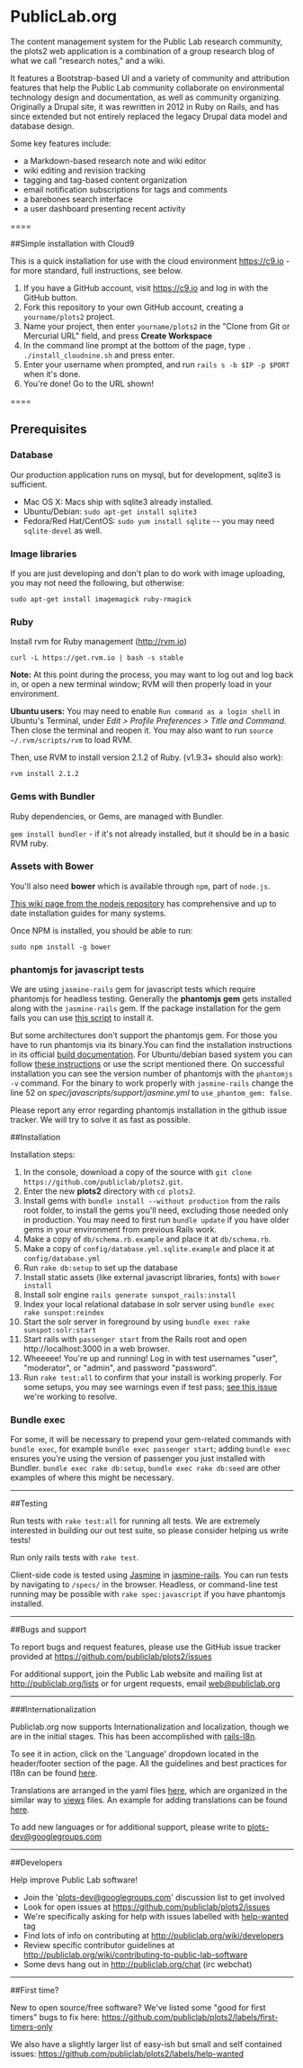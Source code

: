 PublicLab.org
======

The content management system for the Public Lab research community, the plots2 web application is a combination of a group research blog of what we call "research notes," and a wiki. 

It features a Bootstrap-based UI and a variety of community and attribution features that help the Public Lab community collaborate on environmental technology design and documentation, as well as community organizing. Originally a Drupal site, it was rewritten in 2012 in Ruby on Rails, and has since extended but not entirely replaced the legacy Drupal data model and database design. 

Some key features include:

* a Markdown-based research note and wiki editor
* wiki editing and revision tracking
* tagging and tag-based content organization
* email notification subscriptions for tags and comments
* a barebones search interface
* a user dashboard presenting recent activity


====

##Simple installation with Cloud9

This is a quick installation for use with the cloud environment https://c9.io - for more standard, full instructions, see below. 

1. If you have a GitHub account, visit https://c9.io and log in with the GitHub button.
2. Fork this repository to your own GitHub account, creating a `yourname/plots2` project.
3. Name your project, then enter `yourname/plots2` in the "Clone from Git or Mercurial URL" field, and press **Create Workspace** 
4. In the command line prompt at the bottom of the page, type `. ./install_cloudnine.sh` and press enter.
5. Enter your username when prompted, and run `rails s -b $IP -p $PORT` when it's done.
6. You're done! Go to the URL shown!


====

## Prerequisites

### Database

Our production application runs on mysql, but for development, sqlite3 is sufficient.

* Mac OS X: Macs ship with sqlite3 already installed.
* Ubuntu/Debian: `sudo apt-get install sqlite3`
* Fedora/Red Hat/CentOS: `sudo yum install sqlite` -- you may need `sqlite-devel` as well.


### Image libraries

If you are just developing and don't plan to do work with image uploading, you may not need the following, but otherwise:

`sudo apt-get install imagemagick ruby-rmagick`


### Ruby

Install rvm for Ruby management (http://rvm.io)

`curl -L https://get.rvm.io | bash -s stable`

**Note:** At this point during the process, you may want to log out and log back in, or open a new terminal window; RVM will then properly load in your environment.

**Ubuntu users:** You may need to enable `Run command as a login shell` in Ubuntu's Terminal, under _Edit > Profile Preferences > Title and Command_. Then close the terminal and reopen it. You may also want to run `source ~/.rvm/scripts/rvm` to load RVM.

Then, use RVM to install version 2.1.2 of Ruby. (v1.9.3+ should also work):

`rvm install 2.1.2`


### Gems with Bundler

Ruby dependencies, or Gems, are managed with Bundler. 

`gem install bundler` - if it's not already installed, but it should be in a basic RVM ruby. 


### Assets with Bower

You'll also need **bower** which is available through `npm`, part of `node.js`.

[This wiki page from the nodejs repository](https://github.com/nodejs/node/wiki) has comprehensive and up to date installation guides for many systems. 
 
Once NPM is installed, you should be able to run:

`sudo npm install -g bower`

### phantomjs for javascript tests

We are using `jasmine-rails` gem for javascript tests which require phantomjs for headless testing. Generally the **phantomjs gem** gets installed along with the `jasmine-rails` gem. If the package installation for the gem fails you can use [this script](https://github.com/codeship/scripts/blob/master/packages/phantomjs.sh) to install it.

But some architectures don't support the phantomjs gem. For those you have to run phantomjs via its binary.You can find the installation instructions in its official [build documentation](http://phantomjs.org/build.html). For Ubuntu/debian based system you can follow [these instructions](https://gist.github.com/julionc/7476620) or use the script mentioned there. On successful installation you can see the version number of phantomjs with the `phantomjs -v` command. For the binary to work properly with `jasmine-rails` change the line 52 on _spec/javascripts/support/jasmine.yml_ to `use_phantom_gem: false`.

Please report any error regarding phantomjs installation in the github issue tracker. We will try to solve it as fast as possible.

##Installation

Installation steps:

1. In the console, download a copy of the source with `git clone https://github.com/publiclab/plots2.git`.
2. Enter the new **plots2** directory with `cd plots2`.
3. Install gems with `bundle install --without production` from the rails root folder, to install the gems you'll need, excluding those needed only in production. You may need to first run `bundle update` if you have older gems in your environment from previous Rails work. 
4. Make a copy of `db/schema.rb.example` and place it at `db/schema.rb`.
5. Make a copy of `config/database.yml.sqlite.example` and place it at `config/database.yml`
6. Run `rake db:setup` to set up the database
7. Install static assets (like external javascript libraries, fonts) with `bower install`
8. Install solr engine `rails generate sunspot_rails:install`
9. Index your local relational database in solr server using  `bundle exec rake sunspot:reindex`
10. Start the solr server in foreground by using `bundle exec rake sunspot:solr:start`
11. Start rails with `passenger start` from the Rails root and open http://localhost:3000 in a web browser.
12. Wheeeee! You're up and running! Log in with test usernames "user", "moderator", or "admin", and password "password".
13. Run `rake test:all` to confirm that your install is working properly. For some setups, you may see warnings even if test pass; [see this issue](https://github.com/publiclab/plots2/issues/440) we're working to resolve.

### Bundle exec

For some, it will be necessary to prepend your gem-related commands with `bundle exec`, for example `bundle exec passenger start`; adding `bundle exec` ensures you're using the version of passenger you just installed with Bundler. `bundle exec rake db:setup`, `bundle exec rake db:seed` are other examples of where this might be necessary.

****


##Testing

Run tests with `rake test:all` for running all tests. We are extremely interested in building our out test suite, so please consider helping us write tests! 

Run only rails tests with `rake test`.

Client-side code is tested using [Jasmine](https://jasmine.github.io/) in [jasmine-rails](https://github.com/searls/jasmine-rails). You can run tests by navigating to `/specs/` in the browser. Headless, or command-line test running may be possible with `rake spec:javascript` if you have phantomjs installed. 


****

##Bugs and support

To report bugs and request features, please use the GitHub issue tracker provided at https://github.com/publiclab/plots2/issues 

For additional support, join the Public Lab website and mailing list at http://publiclab.org/lists or for urgent requests, email web@publiclab.org

****

###Internationalization

Publiclab.org now supports Internationalization and localization, though we are in the initial stages. This has been accomplished with [rails-I8n](https://github.com/svenfuchs/rails-i18n). 

To see it in action, click on the 'Language' dropdown located in the header/footer section of the page. All the guidelines and best practices for I18n can be found [here](http://guides.rubyonrails.org/i18n.html).

Translations are arranged in the yaml files [here](https://github.com/publiclab/plots2/tree/master/config/locales), which are organized in the similar way to [views](https://github.com/publiclab/plots2/tree/master/app/views) files. An example for adding translations can be found [here](http://guides.rubyonrails.org/i18n.html#adding-translations).

To add new languages or for additional support, please write to plots-dev@googlegroups.com

****

##Developers

Help improve Public Lab software!

* Join the 'plots-dev@googlegroups.com' discussion list to get involved
* Look for open issues at https://github.com/publiclab/plots2/issues
* We're specifically asking for help with issues labelled with [help-wanted](https://github.com/publiclab/plots2/labels/help-wanted) tag
* Find lots of info on contributing at http://publiclab.org/wiki/developers
* Review specific contributor guidelines at http://publiclab.org/wiki/contributing-to-public-lab-software
* Some devs hang out in http://publiclab.org/chat (irc webchat)

****

##First time?

New to open source/free software? We've listed some "good for first timers" bugs to fix here: https://github.com/publiclab/plots2/labels/first-timers-only

We also have a slightly larger list of easy-ish but small and self contained issues: https://github.com/publiclab/plots2/labels/help-wanted
